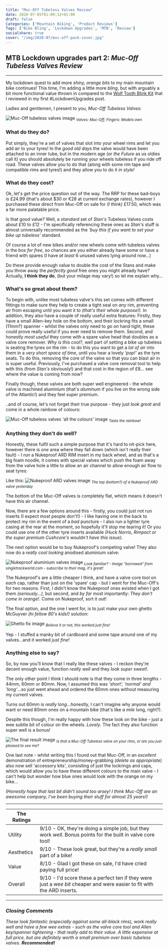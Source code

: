 ```yaml
---
title: "Muc-Off Tubeless Valves Review"
date: 2020-07-05T01:09:12+01:00
draft: false
Categories: ['Mountain Biking', 'Product Reviews']
Tags: ['Bike Bling', 'Lockdown Upgrades', 'MTB', 'Review']
socialshare: true
cover: "/img/2020-07/muc-off-pack-cover.jpg"
---
```


## MTB Lockdown upgrades part 2: _Muc-Off Tubeless Valves Review_
---
My lockdown quest to add more _shiny, orange bits_ to my main mountain bike continues!
This time, I'm adding a little more _bling_, but with arguably a bit more functional value thrown in compared to the [Wolf Tooth Blink Kit](/posts/wolf-tooth-bling-kit/) that I reviewed in my first #LockdownUpgrades post.

Ladies and gentlemen, I present to you, _Muc-Off Tubeless Valves:_

![Muc-Off tubeless valves image](/img/2020-07/muc-off-pack.jpg "More shinies!")
<sub> _Valves: Muc-Off; Fingers: Models own_ </sub>

### What do they do?
Put simply, they're a set of valves that slot into your wheel rims and let you add air to your tyres!
In the _good old days_ the valve would have been attached to an inner tube, but in the modern age (or _the Future_ as us oldies call it) you should absolutely be running your wheels tubeless if you ride off road.
These valves allow you to do that (along with some rim tape and compatible rims and tyres!) and they allow you to do it _in style!_


### What do they cost?
Ok, let's get the price question out of the way. The RRP for these bad-boys is £24.99 (that's about $30 or €28 at current exchange rates), however I purchased these direct from Muc-Off on sale for _(I think)_ £17.50, which was a far more palatable price.

Is that good value? Well, a _standard_ set of _Stan's_ Tubeless Valves costs about £10 to £12 - I'm specifically referencing these ones as _Stan's_ stuff is almost universally recommended as the _'buy this if you want to set your bike up tubeless'_ standard.

Of course a lot of new bikes and/or new wheels come with tubeless valves in the box _for free_, so chances are you either already have some or have a friend with spares (I have _at least_ 6 unused valves lying around now...)

Do these provide enough value to double the cost of the Stans and make you throw away the _perfectly good_ free ones you might already have? Actually, **I think they do**, (but your milage may vary!) so let me explain why...

### What's so great about them?
To begin with, unlike most tubeless valve's this set comes with different fittings to make sure they help to create a tight seal on _any_ rim, preventing air from escaping until you want it to _(that's their whole purpose!)._ In addition, they also have a couple of really useful extra features:
Firstly, they have a small Allen-key hole on the bottom, and their lockring fits a small (11mm?) spanner - whilst the valves only need to _go on_ hand tight, these could prove really useful if you ever need to remove them.
Second, and honestly _most useful_ they come with a spare valve head that doubles as a valve core remover. _Why is this cool?_, well part of setting a bike up tubeless is seating the tyres on the rim - to do this you want to get a _lot of air_ into them in a _very short space of time_, until you hear a lovely _'pop!'_ as the tyre seats.
To do this, removing the core of the valve so that you can blast air in is super useful.
Previously, I've purchased a valve core removal tool to help with this (from _Stan's_ obviously!) and that cost in the region of £8... see where the value is coming from now?

Finally though, these valves are both super well engineered - the whole valve is machined aluminium (that's _aluminum_ if you live on the wrong side of the Atlantic!) and they feel super premium.

..and of course, let's not forget their true purpose - they just _look great_ and come in a whole rainbow of colours:

![Muc-Off tubeless valves 'all the colours' image](/img/2020-07/Valves-All-Colours.jpg "Taste the rainbow!")
<sub> _Taste the rainbow!_ </sub>


### Anything they don't do well?
Honestly, these fulfil such a simple purpose that it's hard to nit-pick here, however there is _one_ area where they fall down (which isn't really their fault) - I run a Nukeproof ARD RIM insert in my back wheel, and as that's a big foam noodle, it comes with special valves which push the foam away from the valve hole a little to allow an air channel to allow enough air flow to seat tyres:

Like this:
![Nukeproof ARD valves image](/img/2020-07/Nukeproof-valve.jpg "Nukeproof ARD valve")
<sub> _The top (bottom?) of a Nukeproof ARD valve yesterday_ </sub>

The bottom of the Muc-Off valves is completely flat, which means it doesn't have this air channel.

Now, there are a few options around this - firstly, you could just not run inserts (I expect most people don't!) - I like having one in the back to protect my rim in the event of a _bad_ puncture - I also run a lighter tyre casing at the rear at the moment, so hopefully it'll stop me tearing it! Or you could use one of the other tyre inserts available _(Huck Norris, Rimpact or the super premium Cushcore's wouldn't have this issue)._

The next option would be to buy Nukeproof's competing valve! They also now do a _really cool looking_ anodised aluminium valve:

![Nukeproof aluminium valves image](/img/2020-07/nukeproof-new-valves.jpg "These look familiar...")
<sub> _Look familiar? - Image "borrowed" from singletrackworld.com - subscribe to their mag, it's great!_ </sub>

The Nukeproof's are a little cheaper I think, and have a valve core tool on _each_ cap, rather than just on the 'spare' cap - but I went for the Muc-Off's for two reasons. First, I didn't know the Nukeproof ones existed when I got them _(seriously...)_, but second, and _by far_ most importantly: _They don't come in orange!_.
Come on Nukeproof, sort it out!

The final option, and the one I went for, is to just make your own ghetto McGuyver _(hi fellow 80's kids!)_ solution:

![Ghetto fix image](/img/2020-07/ghetto-fix.jpg "Seriously, what's with all the thumb shots!")
<sub> _Believe it or not, this worked just fine!_ </sub>

Yep - I stuffed a manky bit of cardboard and some tape around one of my valves...and it worked _just fine!_

### Anything else to say?

So, by now you'll know that I really like these valves - I reckon they're decent enough value, function _really well_ and they _look super sweet!_.

The only other point I think I should note is that they come in three lengths - 44mm, 60mm or 80mm. Now, I assumed this was _'short', 'normal' and 'long'_...so just went ahead and ordered the 60mm ones without measuring my current valves.

Turns out 60mm is _really long_...honestly, I can't imagine why anyone would want or need 80mm ones on a mountain bike (that's like _a mile_ long, right?).

Despite this though, I'm really happy with how these look on the bike - just a wee subtle bit of colour on the wheels. _Lovely_. The fact they also function super well is a bonus!

![The final result image](/img/2020-07/The-end-result.jpg "Super sexy!")
<sub> _Is that a Muc-Off Tubeless valve on your rims, or are you just pleased to see me?_ </sub>

One last note - whilst writing this I found out that Muc-Off,  in an _excellent_ demonstration of entrepreneurship/money-grabbing _(delete as appropriate)_ also now sell 'accessory kits', consisting of just the lockrings and caps, which would allow you to have these different colours to the main valve - I can't help but wonder how blue ones would look with the orange on my bike...

_(Honestly hope that last bit didn't sound too arsey! I think Muc-Off are an awesome company, I've been buying their stuff for almost 25 years!)_

___
| The Ratings   |   |
|---------------|---|
| Utility | 9/10 - OK, they're doing a simple job, but they work _well_. Bonus points for the built in valve core tool!  |
| Aesthetics    |  9/10 - These look great, but they're a _really small_ part of a bike! |
| Value         | 8/10 -  Glad I got these on sale, I'd have cried paying full price! |
| Overall       | 9/10 - I'd score these a perfect ten if they were just a _wee bit_ cheaper and were easier to fit with the ARD inserts. |

___
### _Closing Comments_

_These look fantastic (especially against some all-black rims), work really well and have a few wee extras - such as the valve core tool and Allen key/spanner tightening - that really add to their value. A little expensive at full price, but are definitely worth a small premium over basic tubeless valves. **Recommended!**_
